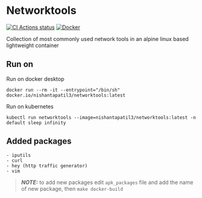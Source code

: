 # Networktools

[![CI Actions status](https://github.com/nishantapatil3/networktools/workflows/CI/badge.svg)](https://github.com/nishantapatil3/networktools/actions/workflows/ci.yml)
[![Docker](https://badgen.net/badge/icon/docker?icon=docker&label)](https://hub.docker.com/r/nishantapatil3/networktools)

Collection of most commonly used network tools in an alpine linux based lightweight container

## Run on
Run on docker desktop
```
docker run --rm -it --entrypoint="/bin/sh" docker.io/nishantapatil3/networktools:latest
```

Run on kubernetes
```
kubectl run networktools --image=nishantapatil3/networktools:latest -n default sleep infinity
```

## Added packages
```
- iputils
- curl
- hey (http traffic generator)
- vim
```

> **_NOTE:_** to add new packages edit `apk_packages` file and add the name of new package, then `make docker-build`
